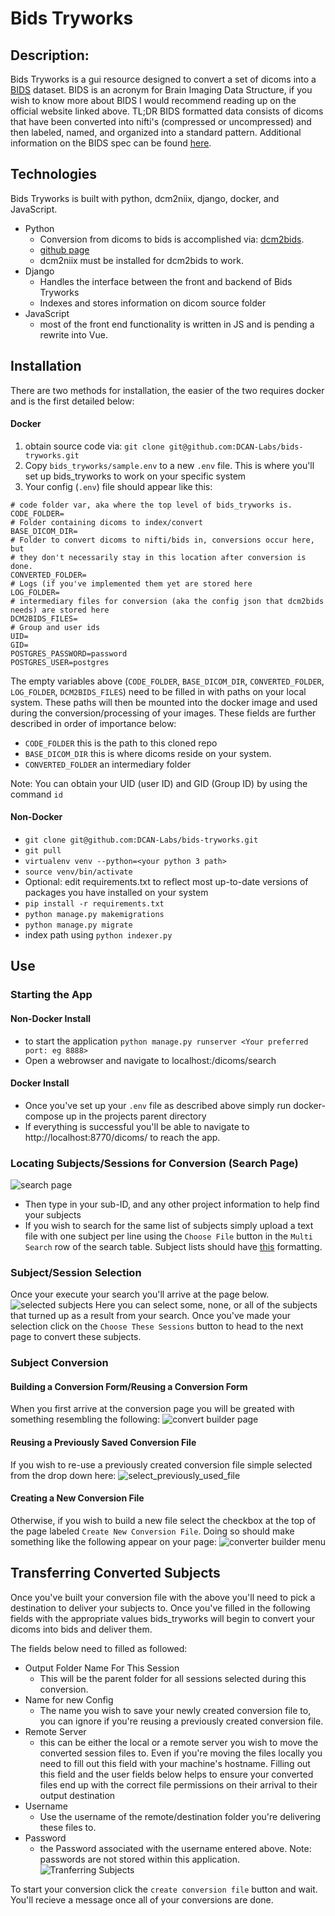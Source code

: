 # Bids Tryworks 
## Description:
Bids Tryworks is a gui resource designed to convert a set of dicoms into a [BIDS](https://bids.neuroimaging.io/) 
dataset. BIDS is an acronym for Brain Imaging Data Structure, if you wish to know more about BIDS I would recommend 
reading up on the official website linked above. TL;DR BIDS formatted data consists of dicoms that have been converted 
into nifti's (compressed or uncompressed) and then labeled, named, and organized into a standard pattern. Additional 
information on the BIDS spec can be found [here](https://bids-specification.readthedocs.io/en/stable/).

## Technologies
Bids Tryworks is built with python, dcm2niix, django, docker, and JavaScript.
- Python
    - Conversion from dicoms to bids is accomplished via: [dcm2bids](https://github.com/cbedetti/Dcm2Bids). 
    - [github page](https://github.com/rordenlab/dcm2niix)
    - dcm2niix must be installed for dcm2bids to work. 
- Django
    - Handles the interface between the front and backend of Bids Tryworks
    - Indexes and stores information on dicom source folder
- JavaScript
    - most of the front end functionality is written in JS and is pending a rewrite into Vue.

## Installation
There are two methods for installation, the easier of the two requires docker and is the first detailed below:

#### Docker
1) obtain source code via:  `git clone git@github.com:DCAN-Labs/bids-tryworks.git`
2) Copy `bids_tryworks/sample.env` to a new `.env` file. This is where you'll set up bids_tryworks to work on your specific system
3) Your config (`.env`) file should appear like this: 
```
# code folder var, aka where the top level of bids_tryworks is.
CODE_FOLDER=
# Folder containing dicoms to index/convert
BASE_DICOM_DIR=
# Folder to convert dicoms to nifti/bids in, conversions occur here, but
# they don't necessarily stay in this location after conversion is done.
CONVERTED_FOLDER=
# Logs (if you've implemented them yet are stored here
LOG_FOLDER=
# intermediary files for conversion (aka the config json that dcm2bids needs) are stored here
DCM2BIDS_FILES=
# Group and user ids
UID=
GID=
POSTGRES_PASSWORD=password
POSTGRES_USER=postgres
```
The empty variables above (`CODE_FOLDER`, `BASE_DICOM_DIR`, `CONVERTED_FOLDER`, `LOG_FOLDER`, `DCM2BIDS_FILES`)
need to be filled in with paths on your local system. These paths will then be mounted into the docker image
and used during the conversion/processing of your images. These fields are further described in order of 
importance below:
- `CODE_FOLDER` this is the path to this cloned repo
- `BASE_DICOM_DIR` this is where dicoms reside on your system.
- `CONVERTED_FOLDER` an intermediary folder 

Note: You can obtain your UID (user ID) and GID (Group ID) by using the command `id`

#### Non-Docker
- `git clone git@github.com:DCAN-Labs/bids-tryworks.git`
- `git pull`
- `virtualenv venv --python=<your python 3 path>`
- `source venv/bin/activate`
- Optional: edit requirements.txt to reflect most up-to-date versions of packages you have installed on your system
- `pip install -r requirements.txt`
- `python manage.py makemigrations`
- `python manage.py migrate`
- index path using `python indexer.py`

## Use
### Starting the App
#### Non-Docker Install
- to start the application `python manage.py runserver <Your preferred port: eg 8888>`
- Open a webrowser and navigate to localhost:<Your preferred port>/dicoms/search
#### Docker Install
- Once you've set up your `.env` file as described above simply run docker-compose up in the projects parent
directory
- If everything is successful you'll be able to navigate to http://localhost:8770/dicoms/ to reach the app.
### Locating Subjects/Sessions for Conversion (Search Page)
![search page](images/search.png)
- Then type in your sub-ID, and any other project information to help find your subjects
- If you wish to search for the same list of subjects simply upload a text file with one subject per line using the 
`Choose File` button in the `Multi Search` row of the search table. Subject lists should have 
[this](images/subject_list.png) formatting.
### Subject/Session Selection
Once your execute your search you'll arrive at the page below.
![selected subjects](/images/selected_subjects.png)
Here you can select some, none, or all of the subjects that turned up as a result from your
search. Once you've made your selection click on the `Choose These Sessions` button to head
to the next page to convert these subjects. 
### Subject Conversion 
#### Building a Conversion Form/Reusing a Conversion Form
When you first arrive at the conversion page you will be greated with something resembling 
the following:
![convert builder page](/images/convert_builder_page.png)
#### Reusing a Previously Saved Conversion File
If you wish to re-use a previously created conversion file simple selected from the drop down here:
![select_previously_used_file](/images/select_previously_used_file.png)
#### Creating a New Conversion File
Otherwise, if you wish to build a new file select the checkbox at the top 
of the page labeled `Create New Conversion File`. Doing so should make
something like the following appear on your page:
![converter builder menu](/images/converter_builder.png)

## Transferring Converted Subjects
Once you've built your conversion file with the above you'll need to pick 
a destination to deliver your subjects to. Once you've filled in the 
following fields with the appropriate values bids_tryworks will begin to 
convert your dicoms into bids and deliver them.

The fields below need to filled as followed:
- Output Folder Name For This Session
    - This will be the parent folder for all sessions selected during this
    conversion.
- Name for new Config
    - The name you wish to save your newly created conversion file to,
    you can ignore if you're reusing a previously created conversion file.
- Remote Server
    - this can be either the local or a remote server you wish to move the
    converted session files to. Even if you're moving the files locally
    you need to fill out this field with your machine's hostname. Filling
    out this field and the user fields below helps to ensure your converted
    files end up with the correct file permissions on their arrival to
    their output destination
- Username
    - Use the username of the remote/destination folder you're delivering
    these files to.
- Password
    - the Password associated with the username entered above. Note:
    passwords are not stored within this application.
![Tranferring Subjects](/images/remote_transfer.png)

To start your conversion click the `create conversion file` button and wait. You'll recieve a message once all of your conversions are done.



